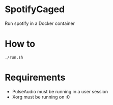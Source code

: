 # SpotifyCaged

Run spotify in a Docker container

# How to

```
./run.sh
```

# Requirements

* PulseAudio must be running in a user session
* Xorg must be running on :0
